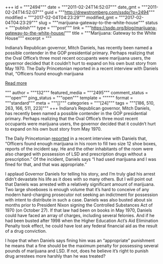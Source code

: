 +++
id = """2494"""
date = """2011-02-24T14:52:07"""
date_gmt = """2011-02-24T14:52:07"""
guid = """http://drewstromberg.com/ssdp/?p=2494"""
modified = """2017-02-04T04:23:29"""
modified_gmt = """2017-02-04T04:23:29"""
slug = """marijuana-gateway-to-the-white-house"""
status = """publish"""
type = """post"""
link = """https://ssdp.org/blog/marijuana-gateway-to-the-white-house/"""
title = """Marijuana: Gateway to the White House"""
excerpt = """<p>Indiana&#8217;s Republican governor, Mitch Daniels, has recently been named a possible contender in the GOP presidential primary. Perhaps realizing that the Oval Office&#8217;s three most recent occupants were marijuana users, the governor decided that it couldn&#8217;t hurt to expand on his own bust story from May 1970. The Daily Princetonian reported in a recent interview with Daniels that, &#8220;Officers found enough marijuana</p>
<div class="h10"></div>
<p><a class="more-link2 flat" href="https://ssdp.org/blog/marijuana-gateway-to-the-white-house/">Read more</a></p>
"""
author = """132"""
featured_media = """2495"""
comment_status = """open"""
ping_status = """open"""
template = """"""
format = """standard"""
meta = """[]"""
categories = """[24]"""
tags = """[186, 510, 263, 166, 511, 223]"""
+++
Indiana&#8217;s Republican governor, Mitch Daniels, has recently been named a possible contender in the GOP presidential primary. Perhaps realizing that the Oval Office&#8217;s three most recent occupants were marijuana users, the governor decided that it couldn&#8217;t hurt to expand on his own bust story from May 1970.



The Daily Princetonian <a href="http://www.dailyprincetonian.com/2011/02/24/27723/" target="_blank">reported</a> in a recent interview with Daniels that, &#8220;Officers found enough marijuana in his room to fill two size 12 shoe boxes, reports of the incident say. He and the other inhabitants of the room were also charged with possession of LSD and prescription drugs without a prescription.&#8221; Of the incident, Daniels says “I had used marijuana and I was fined for that, and that was appropriate.&#8221;



I applaud Governor Daniels for telling his story, and I&#8217;m truly glad his arrest didn&#8217;t devastate his life as it does with so many others. But I will point out that Daniels was arrested with a relatively significant amount of marijuana. Two large shoeboxes is enough volume that it&#8217;s hard to conceive of any modern hard-charging prosecutor not seeking an indictment for possession with intent to distribute in such a case. Daniels was also busted about six months prior to President Nixon signing the Controlled Substances Act of 1970 (on October 27). If that law had been on books in May 1970, Daniels could have faced an array of charges, including several felonies. And if he had been busted after 1998 when the Higher Education Act&#8217;s Aid Elimination Penalty took effect, he could have lost any federal financial aid as the result of a drug conviction.



I hope that when Daniels says fining him was an &#8220;appropriate&#8221; punishment he means that a fine should be the maximum penalty for possessing several pounds of marijuana and LSD. If not, does he believe it&#8217;s right to punish drug arrestees more harshly than he was treated?
